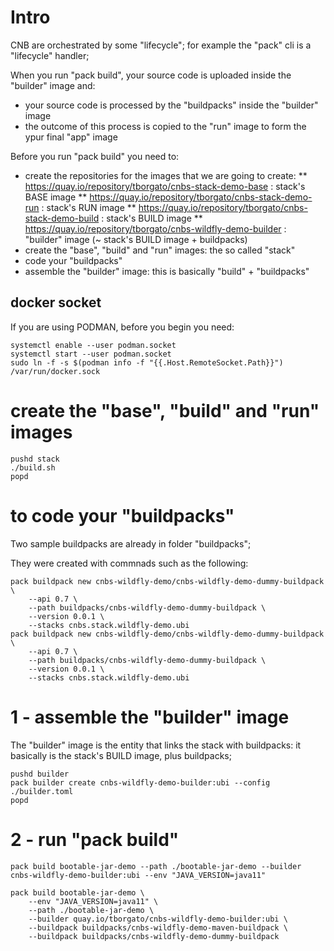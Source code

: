 # Intro

CNB are orchestrated by some "lifecycle"; for example the "pack" cli is a "lifecycle" handler;

When you run "pack build", your source code is uploaded inside the "builder" image and:
- your source code is processed by the "buildpacks" inside the "builder" image
- the outcome of this process is copied to the "run" image to form the ypur final "app" image

Before you run "pack build" you need to:
- create the repositories for the images that we are going to create:
  ** https://quay.io/repository/tborgato/cnbs-stack-demo-base : stack's BASE image
  ** https://quay.io/repository/tborgato/cnbs-stack-demo-run : stack's RUN image
  ** https://quay.io/repository/tborgato/cnbs-stack-demo-build : stack's BUILD image
  ** https://quay.io/repository/tborgato/cnbs-wildfly-demo-builder : "builder" image (~ stack's BUILD image + buildpacks)
- create the "base", "build" and "run" images: the so called "stack"
- code your "buildpacks"
- assemble the "builder" image: this is basically "build" + "buildpacks"

## docker socket

If you are using PODMAN, before you begin you need:
```
systemctl enable --user podman.socket
systemctl start --user podman.socket
sudo ln -f -s $(podman info -f "{{.Host.RemoteSocket.Path}}") /var/run/docker.sock
```

# create the "base", "build" and "run" images

```
pushd stack
./build.sh
popd
```

# to code your "buildpacks"

Two sample buildpacks are already in folder "buildpacks";

They were created with commnads such as the following:

```
pack buildpack new cnbs-wildfly-demo/cnbs-wildfly-demo-dummy-buildpack \
    --api 0.7 \
    --path buildpacks/cnbs-wildfly-demo-dummy-buildpack \
    --version 0.0.1 \
    --stacks cnbs.stack.wildfly-demo.ubi
pack buildpack new cnbs-wildfly-demo/cnbs-wildfly-demo-dummy-buildpack \
    --api 0.7 \
    --path buildpacks/cnbs-wildfly-demo-dummy-buildpack \
    --version 0.0.1 \
    --stacks cnbs.stack.wildfly-demo.ubi
```


# 1 - assemble the "builder" image

The "builder" image is the entity that links the stack with buildpacks: it basically is the stack's BUILD image, plus buildpacks;

```
pushd builder 
pack builder create cnbs-wildfly-demo-builder:ubi --config ./builder.toml
popd
```

# 2 - run "pack build"

```
pack build bootable-jar-demo --path ./bootable-jar-demo --builder cnbs-wildfly-demo-builder:ubi --env "JAVA_VERSION=java11"
```

```
pack build bootable-jar-demo \
    --env "JAVA_VERSION=java11" \
    --path ./bootable-jar-demo \
    --builder quay.io/tborgato/cnbs-wildfly-demo-builder:ubi \
    --buildpack buildpacks/cnbs-wildfly-demo-maven-buildpack \
    --buildpack buildpacks/cnbs-wildfly-demo-dummy-buildpack
```